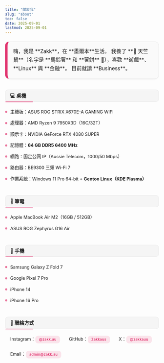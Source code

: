 ```yaml
---
title: "關於我"
slug: "about"
toc: false
date: 2025-09-01
lastmod: 2025-09-01
---
```

<style>
:root { --about-accent:#e1306c; }
.about-wrap{
  max-width:820px;
  margin:0 auto;
  padding:.5rem 0 2.5rem;
  line-height:1.6;
  font-size:.95rem;
}

/* === Intro（主要個人簡介）重新設計 === */
.about-intro{
  margin:0 0 2rem;
  padding:1.05rem 1.15rem 1.15rem;
  border:1px solid rgba(0,0,0,.08);
  border-left:8px solid var(--about-accent);
  background:#fafafa;
  border-radius:14px;
  font-size:1.05rem;
  line-height:1.68;
  position:relative;
  box-shadow:0 2px 4px -2px rgba(0,0,0,.08),0 4px 14px -8px rgba(0,0,0,.08);
}
body.dark .about-intro{
  background:#252526;
  border:1px solid rgba(255,255,255,.14);
  border-left-color:var(--about-accent);
  box-shadow:0 2px 5px -2px rgba(0,0,0,.6);
}
.about-intro p{margin:.6rem 0;}
.about-intro p:first-child{margin-top:0;}
.about-intro p:last-child{margin-bottom:0;}

/* 強調（**文字**）膠囊高亮 */
.about-intro strong{
  display:inline-block;
  font-weight:600;
  color:var(--about-accent);
  background:rgba(225,48,108,.16);
  padding:.15rem .5rem .22rem;
  margin:.1rem .2rem .1rem 0;
  border-radius:8px;
  line-height:1.2;
  vertical-align:baseline;
  letter-spacing:.3px;
}
body.dark .about-intro strong{
  background:rgba(225,48,108,.30);
  color:#ff8fb7;
}

/* === 區塊標題樣式（簡潔、無漸變） === */
.about-wrap h3{
  margin:2.2rem 0 .9rem;
  padding:.55rem .85rem .55rem .95rem;
  font-size:1.0rem;
  font-weight:600;
  line-height:1.25;
  position:relative;
  background:#f5f5f5;
  border-left:6px solid var(--about-accent);
  border-radius:10px;
  border:1px solid rgba(0,0,0,.06);
}
body.dark .about-wrap h3{
  background:#2d2d2f;
  border:1px solid rgba(255,255,255,.14);
}
.about-wrap h3::after{
  content:"";
  position:absolute;
  left:0;
  bottom:0;
  height:2px;
  width:90px;
  background:var(--about-accent);
  border-radius:2px;
  transform:translateY(100%);
  opacity:.8;
}

/* 列表 */
.about-wrap h3+ul{
  list-style:none;
  margin:.1rem 0 0;
  padding:0;
}
.about-wrap h3+ul li{
  position:relative;
  padding:.42rem 0 .42rem 1.05rem;
  font-size:.9rem;
}
.about-wrap h3+ul li:before{
  content:"";
  position:absolute;
  left:0;
  top:.95rem;
  width:7px;
  height:7px;
  background:var(--about-accent);
  border-radius:50%;
  opacity:.65;
}
body.dark .about-wrap h3+ul li:before{opacity:.85;}

/* 連結（正文/列表） */
.about-wrap a[href^="http"], .about-wrap a[href^="mailto:"]{
  color:var(--about-accent);
  text-decoration:none;
  font-weight:600;
}
.about-wrap a:hover{text-decoration:underline;}

/* 聯絡方式 Pills */
.about-contacts{
  list-style:none;
  margin:.4rem 0 0;
  padding:0;
}
.about-contacts li{
  display:inline-block;
  margin:0 .5rem .6rem 0;
  padding:0;
}
.about-contacts li:before{display:none;}
.about-contacts a{
  display:inline-block;
  background:rgba(225,48,108,.12);
  padding:.42rem .75rem .45rem;
  font-size:.7rem;
  letter-spacing:.45px;
  border-radius:9px;
  font-weight:600;
  line-height:1;
  text-decoration:none;
  color:var(--about-accent);
  transition:background .22s,color .22s;
}
body.dark .about-contacts a{
  background:rgba(225,48,108,.28);
  color:#ff8fb7;
}
.about-contacts a:hover{
  background:var(--about-accent);
  color:#fff;
}

/* RWD */
@media (max-width:640px){
  .about-intro{font-size:1rem;padding:.8rem .85rem .9rem;border-radius:12px;}
  .about-intro strong{padding:.12rem .45rem .18rem;}
  .about-wrap h3{font-size:.95rem;padding:.5rem .75rem .5rem .85rem;}
  .about-wrap h3+ul li{font-size:.86rem;padding:.38rem 0 .38rem .95rem;}
}

/* 減少動態偏好 */
@media (prefers-reduced-motion:reduce){
  *{transition:none!important;}
}
</style>

<div class="about-wrap">
<div class="about-intro">
嗨，我是 **Zakk**，在 **墨爾本**生活。  
我養了 **🐹 天竺鼠**（名字是 **馬鈴薯** 和 **薯餅** 🥔），喜歡 **遊戲**、**Linux** 與 **金融**。  
目前就讀 **Business**。
</div>

### 💻 桌機
- 主機板：ASUS ROG STRIX X670E-A GAMING WIFI  
- 處理器：AMD Ryzen 9 7950X3D（16C/32T）  
- 顯示卡：NVIDIA GeForce RTX 4080 SUPER  
- 記憶體：**64 GB DDR5 6400 MHz**  
- 網路：固定公网 IP（Aussie Telecom，1000/50 Mbps）  
- 路由器：BE9300 三頻 Wi-Fi 7  
- 作業系統：Windows 11 Pro 64-bit + **Gentoo Linux（KDE Plasma）**

### 💼 筆電
- Apple MacBook Air M2（16GB / 512GB）  
- ASUS ROG Zephyrus G16 Air  

### 📱 手機
- Samsung Galaxy Z Fold 7  
- Google Pixel 7 Pro  
- iPhone 14  
- iPhone 16 Pro  

### 🔗 聯絡方式
<ul class="about-contacts">
  <li>Instagram：<a href="https://www.instagram.com/zakk.au/" target="_blank" rel="noopener">@zakk.au</a></li>
  <li>GitHub：<a href="https://github.com/Zakkaus" target="_blank" rel="noopener">Zakkaus</a></li>
  <li>X：<a href="https://x.com/zakkauu" target="_blank" rel="noopener">@zakkauu</a></li>
  <li>Email：<a href="mailto:admin@zakk.au">admin@zakk.au</a></li>
</ul>
</div>